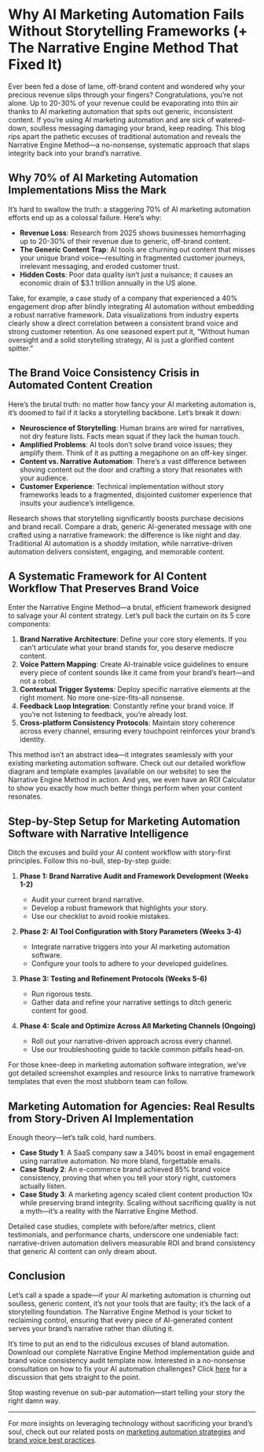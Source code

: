 <!--
Meta Description: Discover why AI marketing automation fails without storytelling frameworks and learn how the Narrative Engine Method transforms generic content into compelling brand narratives. 
SEO-friendly URL: /ai-marketing-automation-fails-storytelling-frameworks
Tags: AI marketing automation, automated content creation, marketing automation software, AI content workflow, brand voice consistency, storytelling marketing, marketing automation for agencies
-->

# Why AI Marketing Automation Fails Without Storytelling Frameworks (+ The Narrative Engine Method That Fixed It)

Ever been fed a dose of lame, off-brand content and wondered why your precious revenue slips through your fingers? Congratulations, you’re not alone. Up to 20-30% of your revenue could be evaporating into thin air thanks to AI marketing automation that spits out generic, inconsistent content. If you’re using AI marketing automation and are sick of watered-down, soulless messaging damaging your brand, keep reading. This blog rips apart the pathetic excuses of traditional automation and reveals the Narrative Engine Method—a no-nonsense, systematic approach that slaps integrity back into your brand’s narrative.

## Why 70% of AI Marketing Automation Implementations Miss the Mark

It’s hard to swallow the truth: a staggering 70% of AI marketing automation efforts end up as a colossal failure. Here’s why:

- **Revenue Loss**: Research from 2025 shows businesses hemorrhaging up to 20-30% of their revenue due to generic, off-brand content.
- **The Generic Content Trap**: AI tools are churning out content that misses your unique brand voice—resulting in fragmented customer journeys, irrelevant messaging, and eroded customer trust.
- **Hidden Costs**: Poor data quality isn’t just a nuisance; it causes an economic drain of $3.1 trillion annually in the US alone.
  
Take, for example, a case study of a company that experienced a 40% engagement drop after blindly integrating AI automation without embedding a robust narrative framework. Data visualizations from industry experts clearly show a direct correlation between a consistent brand voice and strong customer retention. As one seasoned expert put it, “Without human oversight and a solid storytelling strategy, AI is just a glorified content spitter.”

## The Brand Voice Consistency Crisis in Automated Content Creation

Here’s the brutal truth: no matter how fancy your AI marketing automation is, it’s doomed to fail if it lacks a storytelling backbone. Let’s break it down:

- **Neuroscience of Storytelling**: Human brains are wired for narratives, not dry feature lists. Facts mean squat if they lack the human touch.
- **Amplified Problems**: AI tools don’t solve brand voice issues; they amplify them. Think of it as putting a megaphone on an off-key singer.
- **Content vs. Narrative Automation**: There’s a vast difference between shoving content out the door and crafting a story that resonates with your audience.
- **Customer Experience**: Technical implementation without story frameworks leads to a fragmented, disjointed customer experience that insults your audience’s intelligence.

Research shows that storytelling significantly boosts purchase decisions and brand recall. Compare a drab, generic AI-generated message with one crafted using a narrative framework: the difference is like night and day. Traditional AI automation is a shoddy imitation, while narrative-driven automation delivers consistent, engaging, and memorable content.

## A Systematic Framework for AI Content Workflow That Preserves Brand Voice

Enter the Narrative Engine Method—a brutal, efficient framework designed to salvage your AI content strategy. Let’s pull back the curtain on its 5 core components:

1. **Brand Narrative Architecture**: Define your core story elements. If you can’t articulate what your brand stands for, you deserve mediocre content.
2. **Voice Pattern Mapping**: Create AI-trainable voice guidelines to ensure every piece of content sounds like it came from your brand’s heart—and not a robot.
3. **Contextual Trigger Systems**: Deploy specific narrative elements at the right moment. No more one-size-fits-all nonsense.
4. **Feedback Loop Integration**: Constantly refine your brand voice. If you’re not listening to feedback, you’re already lost.
5. **Cross-platform Consistency Protocols**: Maintain story coherence across every channel, ensuring every touchpoint reinforces your brand’s identity.

This method isn’t an abstract idea—it integrates seamlessly with your existing marketing automation software. Check out our detailed workflow diagram and template examples (available on our website) to see the Narrative Engine Method in action. And yes, we even have an ROI Calculator to show you exactly how much better things perform when your content resonates.

## Step-by-Step Setup for Marketing Automation Software with Narrative Intelligence

Ditch the excuses and build your AI content workflow with story-first principles. Follow this no-bull, step-by-step guide:

1. **Phase 1: Brand Narrative Audit and Framework Development (Weeks 1-2)**  
   - Audit your current brand narrative.
   - Develop a robust framework that highlights your story.
   - Use our checklist to avoid rookie mistakes.

2. **Phase 2: AI Tool Configuration with Story Parameters (Weeks 3-4)**  
   - Integrate narrative triggers into your AI marketing automation software.
   - Configure your tools to adhere to your developed guidelines.

3. **Phase 3: Testing and Refinement Protocols (Weeks 5-6)**  
   - Run rigorous tests.
   - Gather data and refine your narrative settings to ditch generic content for good.

4. **Phase 4: Scale and Optimize Across All Marketing Channels (Ongoing)**  
   - Roll out your narrative-driven approach across every channel.
   - Use our troubleshooting guide to tackle common pitfalls head-on.

For those knee-deep in marketing automation software integration, we’ve got detailed screenshot examples and resource links to narrative framework templates that even the most stubborn team can follow.

## Marketing Automation for Agencies: Real Results from Story-Driven AI Implementation

Enough theory—let’s talk cold, hard numbers.

- **Case Study 1**: A SaaS company saw a 340% boost in email engagement using narrative automation. No more bland, forgettable emails.
- **Case Study 2**: An e-commerce brand achieved 85% brand voice consistency, proving that when you tell your story right, customers actually listen.
- **Case Study 3**: A marketing agency scaled client content production 10x while preserving brand integrity. Scaling without sacrificing quality is not a myth—it’s a reality with the Narrative Engine Method.

Detailed case studies, complete with before/after metrics, client testimonials, and performance charts, underscore one undeniable fact: narrative-driven automation delivers measurable ROI and brand consistency that generic AI content can only dream about.

## Conclusion

Let’s call a spade a spade—if your AI marketing automation is churning out soulless, generic content, it’s not your tools that are faulty; it’s the lack of a storytelling foundation. The Narrative Engine Method is your ticket to reclaiming control, ensuring that every piece of AI-generated content serves your brand’s narrative rather than diluting it.

It’s time to put an end to the ridiculous excuses of bland automation. Download our complete Narrative Engine Method implementation guide and brand voice consistency audit template now. Interested in a no-nonsense consultation on how to fix your AI automation challenges? Click [here](/services/consultation) for a discussion that gets straight to the point.

Stop wasting revenue on sub-par automation—start telling your story the right damn way.

---

For more insights on leveraging technology without sacrificing your brand’s soul, check out our related posts on [marketing automation strategies](/blog/marketing-automation-strategies) and [brand voice best practices](/blog/brand-voice-best-practices).